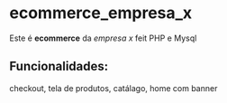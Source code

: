 # ecommerce_empresa_x
Este é **ecommerce** da *empresa x* feit PHP e Mysql

## Funcionalidades:

checkout, tela de produtos, catálago, home com banner

